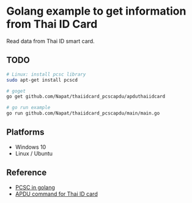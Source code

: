 # Golang example to get information from Thai ID Card

Read data from Thai ID smart card.

## TODO

``` bash
# Linux: install pcsc library
sudo apt-get install pcscd

# goget
go get github.com/Napat/thaiidcard_pcscapdu/apduthaiidcard

# go run example
go run github.com/Napat/thaiidcard_pcscapdu/main/main.go
```

## Platforms

- Windows 10
- Linux / Ubuntu

## Reference

- [PCSC in golang](https://ludovicrousseau.blogspot.fr/2016/09/pcsc-sample-in-go.html)
- [APDU command for Thai ID card](https://github.com/Napat/ThaiNationalIDCard/blob/master/APDU.md)
